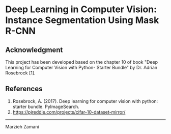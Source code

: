 # Deep Learning in Computer Vision: Instance Segmentation Using Mask R-CNN

## Acknowledgment
This project has been developed based on the chapter 10 of book "Deep Learning for Computer Vision with Python- Starter Bundle" by Dr. Adrian Rosebrock [1].



## References
1. Rosebrock, A. (2017). Deep learning for computer vision with python: starter bundle. PyImageSearch.
2. https://pjreddie.com/projects/cifar-10-dataset-mirror/
______________
Marzieh Zamani